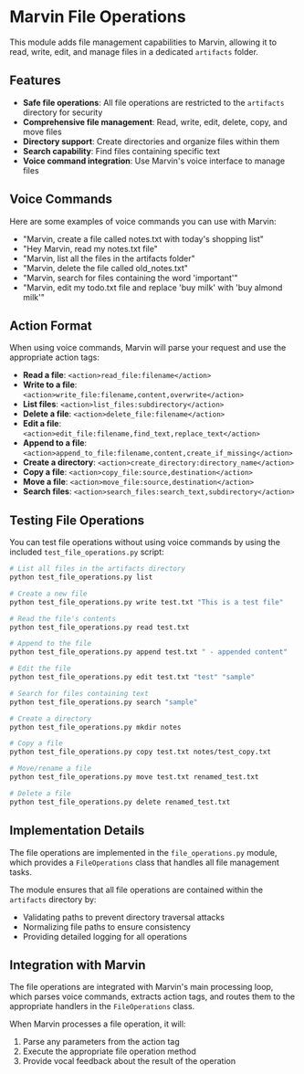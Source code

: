 # Marvin File Operations

This module adds file management capabilities to Marvin, allowing it to read, write, edit, and manage files in a dedicated `artifacts` folder.

## Features

- **Safe file operations**: All file operations are restricted to the `artifacts` directory for security
- **Comprehensive file management**: Read, write, edit, delete, copy, and move files
- **Directory support**: Create directories and organize files within them
- **Search capability**: Find files containing specific text
- **Voice command integration**: Use Marvin's voice interface to manage files

## Voice Commands

Here are some examples of voice commands you can use with Marvin:

- "Marvin, create a file called notes.txt with today's shopping list"
- "Hey Marvin, read my notes.txt file"
- "Marvin, list all the files in the artifacts folder"
- "Marvin, delete the file called old_notes.txt"
- "Marvin, search for files containing the word 'important'"
- "Marvin, edit my todo.txt file and replace 'buy milk' with 'buy almond milk'"

## Action Format

When using voice commands, Marvin will parse your request and use the appropriate action tags:

- **Read a file**: `<action>read_file:filename</action>`
- **Write to a file**: `<action>write_file:filename,content,overwrite</action>`
- **List files**: `<action>list_files:subdirectory</action>`
- **Delete a file**: `<action>delete_file:filename</action>`
- **Edit a file**: `<action>edit_file:filename,find_text,replace_text</action>`
- **Append to a file**: `<action>append_to_file:filename,content,create_if_missing</action>`
- **Create a directory**: `<action>create_directory:directory_name</action>`
- **Copy a file**: `<action>copy_file:source,destination</action>`
- **Move a file**: `<action>move_file:source,destination</action>`
- **Search files**: `<action>search_files:search_text,subdirectory</action>`

## Testing File Operations

You can test file operations without using voice commands by using the included `test_file_operations.py` script:

```bash
# List all files in the artifacts directory
python test_file_operations.py list

# Create a new file
python test_file_operations.py write test.txt "This is a test file"

# Read the file's contents
python test_file_operations.py read test.txt

# Append to the file
python test_file_operations.py append test.txt " - appended content"

# Edit the file
python test_file_operations.py edit test.txt "test" "sample"

# Search for files containing text
python test_file_operations.py search "sample"

# Create a directory
python test_file_operations.py mkdir notes

# Copy a file
python test_file_operations.py copy test.txt notes/test_copy.txt

# Move/rename a file
python test_file_operations.py move test.txt renamed_test.txt

# Delete a file
python test_file_operations.py delete renamed_test.txt
```

## Implementation Details

The file operations are implemented in the `file_operations.py` module, which provides a `FileOperations` class that handles all file management tasks.

The module ensures that all file operations are contained within the `artifacts` directory by:
- Validating paths to prevent directory traversal attacks
- Normalizing file paths to ensure consistency
- Providing detailed logging for all operations

## Integration with Marvin

The file operations are integrated with Marvin's main processing loop, which parses voice commands, extracts action tags, and routes them to the appropriate handlers in the `FileOperations` class.

When Marvin processes a file operation, it will:
1. Parse any parameters from the action tag
2. Execute the appropriate file operation method
3. Provide vocal feedback about the result of the operation